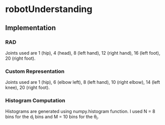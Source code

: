 # robotUnderstanding

## Implementation

### RAD
Joints used are 1 (hip), 4 (head), 8 (left hand), 12 (right hand), 16 (left foot), 20 (right foot).

### Custom Representation
Joints used are 1 (hip), 6 (elbow left), 8 (left hand), 10 (right elbow), 14 (left knee), 20 (right foot).

### Histogram Computation
Histograms are generated using numpy.histogram function. I used N = 8 bins for the d<sub>i</sub> bins and M = 10 bins for the θ<sub>i</sub>.
